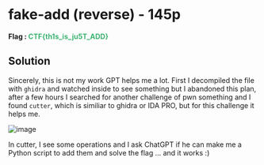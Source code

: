 # fake-add (reverse) - 145p
**Flag : <span style="color:rgb(60, 179, 113)">CTF{th1s_is_ju5T_ADD}</span>**

## Solution

Sincerely, this is not my work GPT helps me a lot.
First I decompiled the file with `ghidra` and watched inside to see something but I abandoned this plan, after a few hours I searched for another challenge of pwn something and I found `cutter`, which is similiar to ghidra or IDA PRO, but for this challenge it helps me.

![image](https://github.com/Inf3n0s/CTF-Writeups/assets/75357316/eb767c4a-09c5-4aa7-9db6-bcb8db092f82)

In cutter, I see some operations and I ask ChatGPT if he can make me a Python script to add them and solve the flag ... and it works :)


